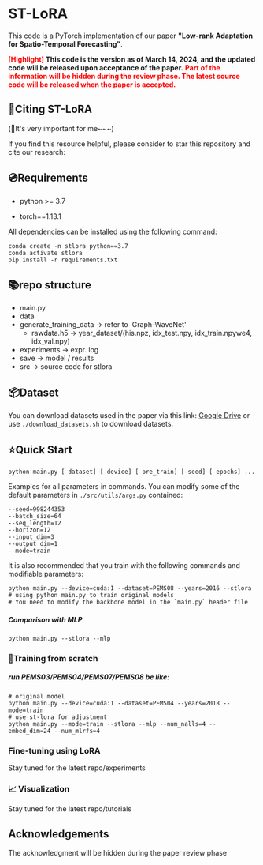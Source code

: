 # ST-LoRA

This code is a PyTorch implementation of our paper **"Low-rank Adaptation for Spatio-Temporal Forecasting"**.

**<font color='red'>[Highlight]</font> This code is the version as of March 14, 2024, and the updated code will be released upon acceptance of the paper.**
**<font color='red'>Part of the information will be hidden during the review phase. The latest source code will be released when the paper is accepted.</font>**

## 🔗Citing  ST-LoRA
(🌟It's very important for me~~~)

If you find this resource helpful, please consider to star this repository and cite our research:

## 💿Requirements

- python >= 3.7

- torch==1.13.1

All dependencies can be installed using the following command:

```
conda create -n stlora python==3.7
conda activate stlora
pip install -r requirements.txt
```

## 📚repo structure

-  main.py
- data
- generate_training_data -> refer to 'Graph-WaveNet'
  - rawdata.h5 -> year_dataset/(his.npz, idx_test.npy, idx_train.npywe4, idx_val.npy)
- experiments -> expr. log
- save -> model / results
- src -> source code for stlora

## 📦Dataset

You can download datasets used in the paper via this link: [Google Drive](https://drive.google.com/drive/folders/1vtfAlMufZJxzoLsdJXFasE39pfc1Xcqn?usp=sharing)
or use `./download_datasets.sh` to download datasets.



## ⭐Quick Start

```
python main.py [-dataset] [-device] [-pre_train] [-seed] [-epochs] ...
```

Examples for all parameters in commands. You can modify some of the default parameters in `./src/utils/args.py`  contained:

```
--seed=998244353 
--batch_size=64 
--seq_length=12 
--horizon=12 
--input_dim=3 
--output_dim=1 
--mode=train 
```

It is also recommended that you train with the following commands and modifiable parameters:

```
python main.py --device=cuda:1 --dataset=PEMS08 --years=2016 --stlora
# using python main.py to train original models
# You need to modify the backbone model in the `main.py` header file
```

##### Comparison with MLP

```
python main.py --stlora --mlp
```



### 🎯Training from scratch

##### run PEMS03/PEMS04/PEMS07/PEMS08 be like:

```
# original model
python main.py --device=cuda:1 --dataset=PEMS04 --years=2018 --mode=train
# use st-lora for adjustment
python main.py --mode=train --stlora --mlp --num_nalls=4 --embed_dim=24 --num_mlrfs=4 
```

### Fine-tuning using LoRA
Stay tuned for the latest repo/experiments


### 📈 Visualization
Stay tuned for the latest repo/tutorials


## Acknowledgements
The acknowledgment will be hidden during the paper review phase  


